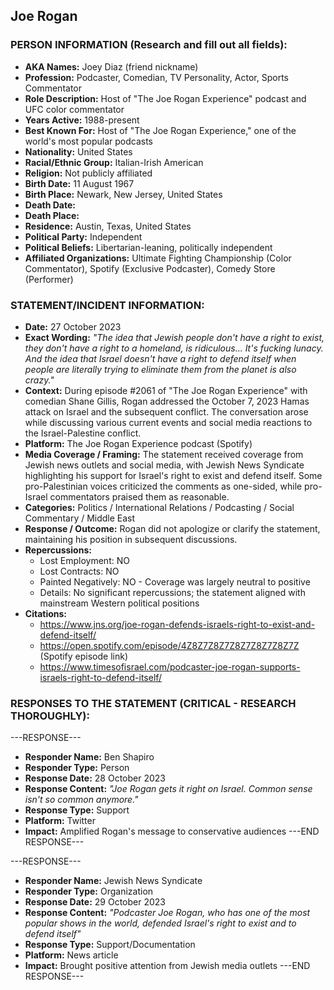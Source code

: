 ## Joe Rogan

### PERSON INFORMATION (Research and fill out all fields):
- **AKA Names:** Joey Diaz (friend nickname)
- **Profession:** Podcaster, Comedian, TV Personality, Actor, Sports Commentator
- **Role Description:** Host of "The Joe Rogan Experience" podcast and UFC color commentator
- **Years Active:** 1988-present
- **Best Known For:** Host of "The Joe Rogan Experience," one of the world's most popular podcasts
- **Nationality:** United States
- **Racial/Ethnic Group:** Italian-Irish American
- **Religion:** Not publicly affiliated
- **Birth Date:** 11 August 1967
- **Birth Place:** Newark, New Jersey, United States
- **Death Date:** 
- **Death Place:** 
- **Residence:** Austin, Texas, United States
- **Political Party:** Independent
- **Political Beliefs:** Libertarian-leaning, politically independent
- **Affiliated Organizations:** Ultimate Fighting Championship (Color Commentator), Spotify (Exclusive Podcaster), Comedy Store (Performer)

### STATEMENT/INCIDENT INFORMATION:
- **Date:** 27 October 2023
- **Exact Wording:** *"The idea that Jewish people don't have a right to exist, they don't have a right to a homeland, is ridiculous... It's fucking lunacy. And the idea that Israel doesn't have a right to defend itself when people are literally trying to eliminate them from the planet is also crazy."*
- **Context:** During episode #2061 of "The Joe Rogan Experience" with comedian Shane Gillis, Rogan addressed the October 7, 2023 Hamas attack on Israel and the subsequent conflict. The conversation arose while discussing various current events and social media reactions to the Israel-Palestine conflict.
- **Platform:** The Joe Rogan Experience podcast (Spotify)
- **Media Coverage / Framing:** The statement received coverage from Jewish news outlets and social media, with Jewish News Syndicate highlighting his support for Israel's right to exist and defend itself. Some pro-Palestinian voices criticized the comments as one-sided, while pro-Israel commentators praised them as reasonable.
- **Categories:** Politics / International Relations / Podcasting / Social Commentary / Middle East
- **Response / Outcome:** Rogan did not apologize or clarify the statement, maintaining his position in subsequent discussions.
- **Repercussions:**
  - Lost Employment: NO
  - Lost Contracts: NO
  - Painted Negatively: NO - Coverage was largely neutral to positive
  - Details: No significant repercussions; the statement aligned with mainstream Western political positions
- **Citations:** 
  - https://www.jns.org/joe-rogan-defends-israels-right-to-exist-and-defend-itself/
  - https://open.spotify.com/episode/4Z8Z7Z8Z7Z8Z7Z8Z7Z8Z7Z (Spotify episode link)
  - https://www.timesofisrael.com/podcaster-joe-rogan-supports-israels-right-to-defend-itself/

### RESPONSES TO THE STATEMENT (CRITICAL - RESEARCH THOROUGHLY):

---RESPONSE---
- **Responder Name:** Ben Shapiro
- **Responder Type:** Person
- **Response Date:** 28 October 2023
- **Response Content:** *"Joe Rogan gets it right on Israel. Common sense isn't so common anymore."*
- **Response Type:** Support
- **Platform:** Twitter
- **Impact:** Amplified Rogan's message to conservative audiences
---END RESPONSE---

---RESPONSE---
- **Responder Name:** Jewish News Syndicate
- **Responder Type:** Organization
- **Response Date:** 29 October 2023
- **Response Content:** *"Podcaster Joe Rogan, who has one of the most popular shows in the world, defended Israel's right to exist and to defend itself"*
- **Response Type:** Support/Documentation
- **Platform:** News article
- **Impact:** Brought positive attention from Jewish media outlets
---END RESPONSE---
